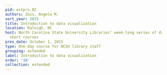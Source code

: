 ```yaml
---
pid: extprs_82
authors: Zoss, Angela M.
sort_year: 2015
title: Introduction to data visualization
location: Raleigh, NC
host: North Carolina State University Libraries’ week-long series of data science
  short courses
pres_date: October 1, 2015
type: One-day course for NCSU library staff
grouping: extended
label: Introduction to data visualization
order: '18'
collection: extended
---
```

